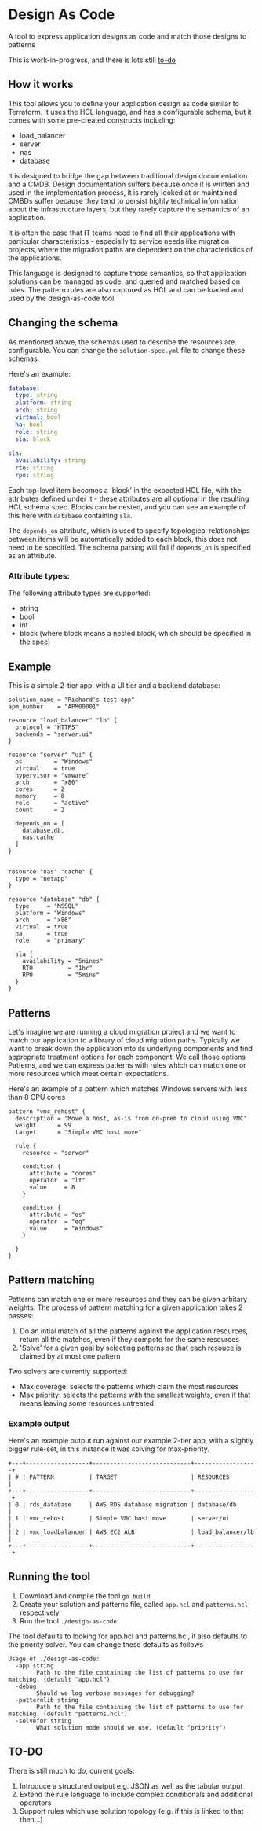 # Design As Code
A tool to express application designs as code and match those designs to patterns

This is work-in-progress, and there is lots still [to-do](#to-do)

## How it works
This tool allows you to define your application design as code similar to Terraform.  It uses the HCL language, and has a configurable schema, but it comes with some pre-created constructs including:

* load_balancer
* server
* nas
* database

It is designed to bridge the gap between traditional design documentation and a CMDB.  Design documentation suffers because once it is written and used in the implementation process, it is rarely looked at or maintained.  CMBDs suffer because they tend to persist highly technical information about the infrastructure layers, but they rarely capture the semantics of an application.

It is often the case that IT teams need to find all their applications with particular characteristics - especially to service needs like migration projects, where the migration paths are dependent on the characteristics of the applications.

This language is designed to capture those semantics, so that application solutions can be managed as code, and queried and matched based on rules.  The pattern rules are also captured as HCL and can be loaded and used by the design-as-code tool.

## Changing the schema
As mentioned above, the schemas used to describe the resources are configurable.  You can change the `solution-spec.yml` file to change these schemas.

Here's an example:

```yml
database:
  type: string
  platform: string
  arch: string
  virtual: bool
  ha: bool
  role: string
  sla: block

sla:
  availability: string
  rto: string
  rpo: string
```

Each top-level item becomes a 'block' in the expected HCL file, with the attributes defined under it - these attributes are all optional in the resulting HCL schema spec.  Blocks can be nested, and you can see an example of this here with `database` containing `sla`.

The `depends_on` attribute, which is used to specify topological relationships between items will be automatically added to each block, this does not need to be specified.  The schema parsing will fail if `depends_on` is specified as an attribute.

### Attribute types:

The following attribute types are supported:

* string
* bool
* int
* block (where block means a nested block, which should be specified in the spec)

## Example

This is a simple 2-tier app, with a UI tier and a backend database:

```hcl
solution_name = "Richard's test app"
apm_number    = "APM00001"

resource "load_balancer" "lb" {
  protocol = "HTTPS"
  backends = "server.ui"
}

resource "server" "ui" {
  os         = "Windows"
  virtual    = true
  hypervisor = "vmware"
  arch       = "x86"
  cores      = 2
  memory     = 8
  role       = "active"
  count      = 2

  depends_on = [
    database.db,
    nas.cache
  ]
}


resource "nas" "cache" {
  type = "netapp"
}

resource "database" "db" {
  type     = "MSSQL"
  platform = "Windows"
  arch     = "x86"
  virtual  = true
  ha       = true
  role     = "primary"

  sla {
    availability = "5nines"
    RTO          = "1hr"
    RPO          = "5mins"
  }
}
```

## Patterns

Let's imagine we are running a cloud migration project and we want to match our application to a library of cloud migration paths.  Typically we want to break down the application into its underlying components and find appropriate treatment options for each component.  We call those options Patterns, and we can express patterns with rules which can match one or more resources which meet certain expectations.

Here's an example of a pattern which matches Windows servers with less than 8 CPU cores

```hcl
pattern "vmc_rehost" {
  description = "Move a host, as-is from on-prem to cloud using VMC"
  weight      = 99
  target      = "Simple VMC host move"

  rule {
    resource = "server"
    
    condition {
      attribute = "cores"
      operator  = "lt"
      value     = 8
    }

    condition {
      attribute = "os"
      operator  = "eq"
      value     = "Windows"
    }

  }
}
```

## Pattern matching

Patterns can match one or more resources and they can be given arbitary weights.  The process of pattern matching for a given application takes 2 passes:

1) Do an intial match of all the patterns against the application resources, return all the matches, even if they compete for the same resources
2) 'Solve' for a given goal by selecting patterns so that each resouce is claimed by at most one pattern

Two solvers are currently supported:

* Max coverage: selects the patterns which claim the most resources
* Max priority: selects the patterns with the smallest weights, even if that means leaving some resources untreated

### Example output

Here's an example output run against our example 2-tier app, with a slightly bigger rule-set, in this instance it was solving for max-priority.

```
+---+------------------+----------------------------+------------------+
| # | PATTERN          | TARGET                     | RESOURCES        |
+---+------------------+----------------------------+------------------+
| 0 | rds_database     | AWS RDS database migration | database/db      |
| 1 | vmc_rehost       | Simple VMC host move       | server/ui        |
| 2 | vmc_loadbalancer | AWS EC2 ALB                | load_balancer/lb |
+---+------------------+----------------------------+------------------+
```

## Running the tool

1. Download and compile the tool `go build`
2. Create your solution and patterns file, called `app.hcl` and `patterns.hcl` respectively
3. Run the tool `./design-as-code`

The tool defaults to looking for app.hcl and patterns.hcl, it also defaults to the priority solver.  You can change these defaults as follows

```
Usage of ./design-as-code:
  -app string
        Path to the file containing the list of patterns to use for matching. (default "app.hcl")
  -debug
        Should we log verbose messages for debugging?
  -patternlib string
        Path to the file containing the list of patterns to use for matching. (default "patterns.hcl")
  -solvefor string
        What solution mode should we use. (default "priority")
```

## TO-DO

There is still much to do, current goals:

1. Introduce a structured output e.g. JSON as well as the tabular output
2. Extend the rule language to include complex conditionals and additional operators
3. Support rules which use solution topology (e.g. if this is linked to that then...)







